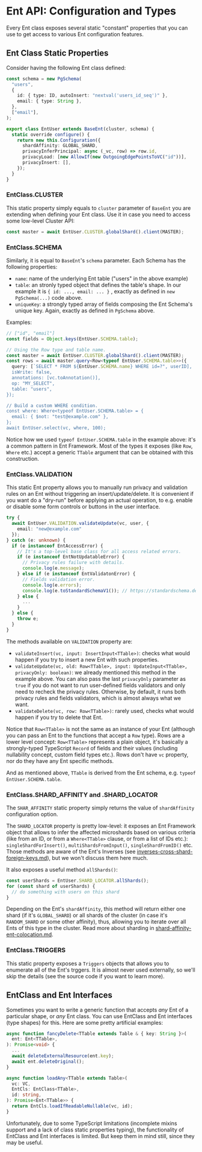 # Ent API: Configuration and Types

Every Ent class exposes several static "constant" properties that you can use to get access to various Ent configuration features.

## Ent Class Static Properties

Consider having the following Ent class defined:

```typescript
const schema = new PgSchema(
  "users",
  {
    id: { type: ID, autoInsert: "nextval('users_id_seq')" },
    email: { type: String },
  },
  ["email"],
);

export class EntUser extends BaseEnt(cluster, schema) {
  static override configure() {
    return new this.Configuration({
      shardAffinity: GLOBAL_SHARD,
      privacyInferPrincipal: async (_vc, row) => row.id,
      privacyLoad: [new AllowIf(new OutgoingEdgePointsToVC("id"))],
      privacyInsert: [],
    });
  }
}
```

### EntClass.CLUSTER

This static property simply equals to `cluster` parameter of `BaseEnt` you are extending when defining your Ent class. Use it in case you need to access some low-level Cluster API:

```typescript
const master = await EntUser.CLUSTER.globalShard().client(MASTER);
```

### EntClass.SCHEMA

Similarly, it is equal to `BaseEnt`'s `schema` parameter. Each Schema has the following properties:

* `name`: name of the underlying Ent table ("users" in the above example)
* `table`: an stronly typed object that defines the table's shape. In our example it is `{ id: ..., email: ... }` ,  exactly as defined in `new PgSchema(...)` code above.
* `uniqueKey`: a strongly typed array of fields composing the Ent Schema's unique key. Again, exactly as defined in `PgSchema` above.

Examples:

```typescript
// ["id", "email"]
const fields = Object.keys(EntUser.SCHEMA.table);

// Using the Row type and table name.
const master = await EntUser.CLUSTER.globalShard().client(MASTER);
const rows = await master.query<Row<typeof EntUser.SCHEMA.table>>({
  query: [`SELECT * FROM ${EntUser.SCHEMA.name} WHERE id=?", userID],
  isWrite: false,
  annotations: [vc.toAnnotation()],
  op: "MY_SELECT",
  table: "users",
});

// Build a custom WHERE condition.
const where: Where<typeof EntUser.SCHEMA.table> = { 
  email: { $not: "test@example.com" },
};
await EntUser.select(vc, where, 100);
```

Notice how we used `typeof EntUser.SCHEMA.table` in the example above: it's a common pattern in Ent Framework. Most of the types it exposes (like `Row`, `Where` etc.) accept a generic `TTable` argument that can be obtained with this construction.

### EntClass.VALIDATION

This static Ent property allows you to manually run  privacy and validation rules on an Ent without triggering an insert/update/delete. It is convenient if you want do a "dry-run" before applying an actual operation, to e.g. enable or disable some form controls or buttons in the user interface.

```typescript
try {
  await EntUser.VALIDATION.validateUpdate(vc, user, {
    email: "new@example.com"
  });
} catch (e: unknown) {
  if (e instanceof EntAccessError) {
    // It's a top-level base class for all access related errors.
    if (e instanceof EntNotUpdatableError) {
      // Privacy rules failure with details.
      console.log(e.message);
    } else if (e instanceof EntValidatonError) {
      // Fields validation error.
      console.log(e.errors);
      console.log(e.toStandardSchemaV1()); // https://standardschema.dev
    } else {
      ...
    }
  } else {
    throw e;
  }
}
```

The methods available on `VALIDATION` property are:

* `validateInsert(vc, input: InsertInput<TTable>)`: checks what would happen if you try to insert a new Ent with such properties.&#x20;
* `validateUpdate(vc, old: Row<TTable>, input: UpdateInput<TTable>, privacyOnly: boolean)`: we already mentioned this method in the example above. You can also pass the last `privacyOnly` parameter as `true` if you do not want to run user-defined fields validators and only need to recheck the privacy rules. Otherwise, by default, it runs both privacy rules and fields validators, which is almost always what we want.
* `validateDelete(vc, row: Row<TTable>)`: rarely used, checks what would happen if you try to delete that Ent.&#x20;

Notice that `Row<TTable>` is not the same as an instance of your Ent (although you can pass an Ent to the functions that accept a `Row` type). Rows are a lower level concept: `Row<TTable>` represents a plain object, it's basically a strongly-typed TypeScript `Record` of fields and their values (including nullability concept, custom field types etc.). Rows don't have `vc` property, nor do they have any Ent specific methods.&#x20;

And as mentioned above, `TTable` is derived from the Ent schema, e.g.  `typeof EntUser.SCHEMA.table`.

### EntClass.SHARD\_AFFINITY and .SHARD\_LOCATOR

The `SHAR_AFFINITY` static property simply returns the value of `shardAffinity` configuration option.

The `SHARD_LOCATOR` property is pretty low-level: it exposes an Ent Framework object that allows to infer the affected microshards based on various criteria (like from an ID, or from a `Where<TTable>` clause, or from a list of IDs etc.): `singleShardForInsert()`, `multiShardsFromInput()`, `singleShardFromID()` etc. Those methods are aware of the Ent's Inverses (see [inverses-cross-shard-foreign-keys.md](scalability/inverses-cross-shard-foreign-keys.md "mention")), but we won't discuss them here much.

It also exposes a useful method `allShards()`:

```typescript
const userShards = EntUser.SHARD_LOCATOR.allShards();
for (const shard of userShards) {
  // do something with users on this shard
}
```

Depending on the Ent's `shardAffinity`, this method will return either one shard (if it's `GLOBAL_SHARD`) or all shards of the cluster (in case it's `RANDOM_SHARD` or some other affinity), thus, allowing you to iterate over all Ents of this type in the cluster. Read more about sharding in [shard-affinity-ent-colocation.md](scalability/shard-affinity-ent-colocation.md "mention").

### EntClass.TRIGGERS&#x20;

This static property exposes a `Triggers` objects that allows you to enumerate all of the Ent's trggers. It is almost never used externally, so we'll skip the details (see the source code if you want to learn more).

## EntClass and Ent Interfaces

Sometimes you want to write a generic function that accepts _any_ Ent of a particular shape, or _any_ Ent class. You can use EntClass and Ent interfaces (type shapes) for this. Here are some pretty artificial examples:

```typescript
async function fancyDelete<TTable extends Table & { key: String }>(
  ent: Ent<TTable>,
): Promise<void> {
  ...
  await deleteExternalResource(ent.key);
  await ent.deleteOriginal();
}

async function loadAny<TTable extends Table>(
  vc: VC,
  EntCls: EntClass<TTable>,
  id: string,
): Promise<Ent<TTable>> {
  return EntCls.loadIfReadableNullable(vc, id);
}
```

Unfortunately, due to some TypeScript limitations (incomplete mixins support and a lack of class static properties typing), the functionality of EntClass and Ent interfaces is limited. But keep them in mind still, since they may be useful.
